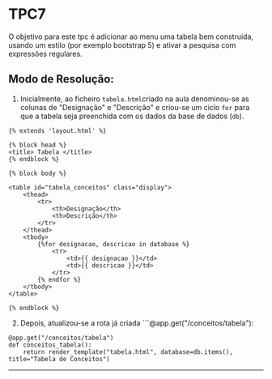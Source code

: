 # TPC7

O objetivo para este tpc é adicionar ao menu uma tabela bem construída, usando um estilo (por exemplo bootstrap 5) e ativar a pesquisa com expressões regulares.

## Modo de Resolução:

1) Inicialmente, ao ficheiro ```tabela.html```criado na aula denominou-se as colunas de "Designação" e "Descrição" e criou-se um ciclo ```for``` para que a tabela seja preenchida com os dados da base de dados (```db```). 

```
{% extends 'layout.html' %}

{% block head %}
<title> Tabela </title>
{% endblock %}

{% block body %}

<table id="tabela_conceitos" class="display">
    <thead>
        <tr>
            <th>Designação</th>
            <th>Descrição</th>
        </tr>
    </thead>
    <tbody>
        {%for designacao, descricao in database %}
            <tr>
                <td>{{ designacao }}</td>
                <td>{{ descricao }}</td>
            </tr>
        {% endfor %}
    </tbody>
</table>

{% endblock %}

```

2) Depois, atualizou-se a rota já criada ```@app.get("/conceitos/tabela"):

```
@app.get("/conceitos/tabela")
def conceitos_tabela():
    return render_template("tabela.html", database=db.items(), title="Tabela de Conceitos")
```












------------------------------
